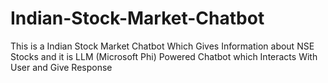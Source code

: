 # Indian-Stock-Market-Chatbot
This is a Indian Stock Market Chatbot Which Gives Information about NSE Stocks and it is LLM (Microsoft Phi) Powered Chatbot which Interacts With User and Give Response
